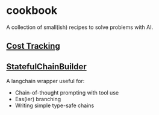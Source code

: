 # cookbook

A collection of small(ish) recipes to solve problems with AI.

## [Cost Tracking](./cost_tracking)

## [StatefulChainBuilder](./stateful_chain_builder/)

A langchain wrapper useful for:

* Chain-of-thought prompting with tool use
* Eas(ier) branching
* Writing simple type-safe chains